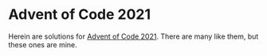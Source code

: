 # Advent of Code 2021

Herein are solutions for [Advent of Code 2021](https://adventofcode.com/2021/).
There are many like them, but these ones are mine.
